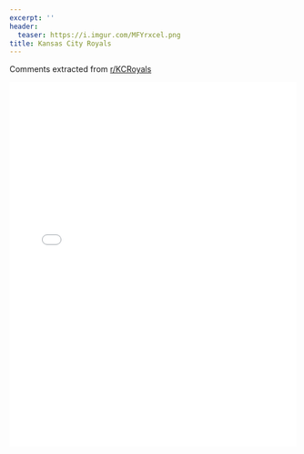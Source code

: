 ```yaml
---
excerpt: ''
header:
  teaser: https://i.imgur.com/MFYrxcel.png
title: Kansas City Royals
---
```


Comments extracted from [r/KCRoyals](https://reddit.com/r/KCRoyals)
<iframe id="igraph" scrolling="no" style="border:none;" seamless="seamless" src="/plots/MLB/KCR.html" height="640" width="100%"></iframe>